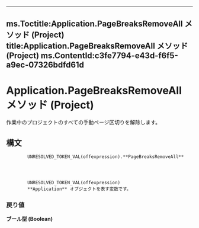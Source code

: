 

---
ms.Toctitle:Application.PageBreaksRemoveAll メソッド (Project)
title:Application.PageBreaksRemoveAll メソッド (Project)
ms.ContentId:c3fe7794-e43d-f6f5-a9ec-07326bdfd61d
---
# Application.PageBreaksRemoveAll メソッド (Project)




作業中のプロジェクトのすべての手動ページ区切りを解除します。

## 構文

            UNRESOLVED_TOKEN_VAL(offexpression).**PageBreaksRemoveAll**




            UNRESOLVED_TOKEN_VAL(offexpression)
            **Application** オブジェクトを表す変数です。

### 戻り値
**ブール型 (Boolean)**






